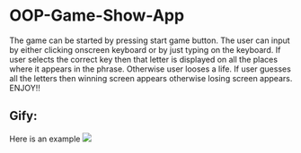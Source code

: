 # OOP-Game-Show-App

The game can be started by pressing start game button. The user can input by either clicking onscreen keyboard or by just typing on the keyboard. If user selects the correct key then that letter is displayed on all the places where it appears in the phrase. Otherwise user looses a life. If user guesses all the letters then winning screen appears otherwise losing screen appears. ENJOY!!

## Gify:
Here is an example
![](oopGame.gif)